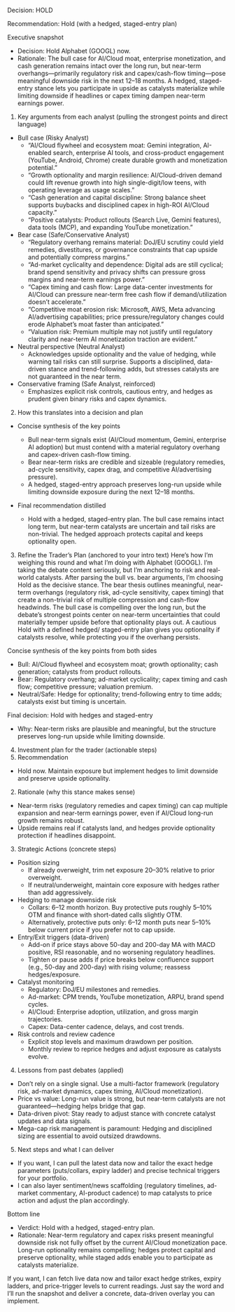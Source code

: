 Decision: HOLD

Recommendation: Hold (with a hedged, staged-entry plan)

Executive snapshot
- Decision: Hold Alphabet (GOOGL) now.
- Rationale: The bull case for AI/Cloud moat, enterprise monetization, and cash generation remains intact over the long run, but near-term overhangs—primarily regulatory risk and capex/cash-flow timing—pose meaningful downside risk in the next 12–18 months. A hedged, staged-entry stance lets you participate in upside as catalysts materialize while limiting downside if headlines or capex timing dampen near-term earnings power.

1) Key arguments from each analyst (pulling the strongest points and direct language)
- Bull case (Risky Analyst)
  - “AI/Cloud flywheel and ecosystem moat: Gemini integration, AI-enabled search, enterprise AI tools, and cross-product engagement (YouTube, Android, Chrome) create durable growth and monetization potential.”
  - “Growth optionality and margin resilience: AI/Cloud-driven demand could lift revenue growth into high single-digit/low teens, with operating leverage as usage scales.”
  - “Cash generation and capital discipline: Strong balance sheet supports buybacks and disciplined capex in high-ROI AI/Cloud capacity.”
  - “Positive catalysts: Product rollouts (Search Live, Gemini features), data tools (MCP), and expanding YouTube monetization.”
- Bear case (Safe/Conservative Analyst)
  - “Regulatory overhang remains material: DoJ/EU scrutiny could yield remedies, divestitures, or governance constraints that cap upside and potentially compress margins.”
  - “Ad-market cyclicality and dependence: Digital ads are still cyclical; brand spend sensitivity and privacy shifts can pressure gross margins and near-term earnings power.”
  - “Capex timing and cash flow: Large data-center investments for AI/Cloud can pressure near-term free cash flow if demand/utilization doesn’t accelerate.”
  - “Competitive moat erosion risk: Microsoft, AWS, Meta advancing AI/advertising capabilities; price pressure/regulatory changes could erode Alphabet’s moat faster than anticipated.”
  - “Valuation risk: Premium multiple may not justify until regulatory clarity and near-term AI monetization traction are evident.”
- Neutral perspective (Neutral Analyst)
  - Acknowledges upside optionality and the value of hedging, while warning tail risks can still surprise. Supports a disciplined, data-driven stance and trend-following adds, but stresses catalysts are not guaranteed in the near term.
- Conservative framing (Safe Analyst, reinforced)
  - Emphasizes explicit risk controls, cautious entry, and hedges as prudent given binary risks and capex dynamics.

2) How this translates into a decision and plan
- Concise synthesis of the key points
  - Bull near-term signals exist (AI/Cloud momentum, Gemini, enterprise AI adoption) but must contend with a material regulatory overhang and capex-driven cash-flow timing.
  - Bear near-term risks are credible and sizeable (regulatory remedies, ad-cycle sensitivity, capex drag, and competitive AI/advertising pressure).
  - A hedged, staged-entry approach preserves long-run upside while limiting downside exposure during the next 12–18 months.

- Final recommendation distilled
  - Hold with a hedged, staged-entry plan. The bull case remains intact long term, but near-term catalysts are uncertain and tail risks are non-trivial. The hedged approach protects capital and keeps optionality open.

3) Refine the Trader’s Plan (anchored to your intro text)
Here’s how I’m weighing this round and what I’m doing with Alphabet (GOOGL). I’m taking the debate content seriously, but I’m anchoring to risk and real-world catalysts. After parsing the bull vs. bear arguments, I’m choosing Hold as the decisive stance. The bear thesis outlines meaningful, near-term overhangs (regulatory risk, ad-cycle sensitivity, capex timing) that create a non-trivial risk of multiple compression and cash-flow headwinds. The bull case is compelling over the long run, but the debate’s strongest points center on near-term uncertainties that could materially temper upside before that optionality plays out. A cautious Hold with a defined hedged/ staged-entry plan gives you optionality if catalysts resolve, while protecting you if the overhang persists.

Concise synthesis of the key points from both sides
- Bull: AI/Cloud flywheel and ecosystem moat; growth optionality; cash generation; catalysts from product rollouts.
- Bear: Regulatory overhang; ad-market cyclicality; capex timing and cash flow; competitive pressure; valuation premium.
- Neutral/Safe: Hedge for optionality; trend-following entry to time adds; catalysts exist but timing is uncertain.

Final decision: Hold with hedges and staged-entry
- Why: Near-term risks are plausible and meaningful, but the structure preserves long-run upside while limiting downside.

4) Investment plan for the trader (actionable steps)
1) Recommendation
- Hold now. Maintain exposure but implement hedges to limit downside and preserve upside optionality.

2) Rationale (why this stance makes sense)
- Near-term risks (regulatory remedies and capex timing) can cap multiple expansion and near-term earnings power, even if AI/Cloud long-run growth remains robust.
- Upside remains real if catalysts land, and hedges provide optionality protection if headlines disappoint.

3) Strategic Actions (concrete steps)
- Position sizing
  - If already overweight, trim net exposure 20–30% relative to prior overweight.
  - If neutral/underweight, maintain core exposure with hedges rather than add aggressively.
- Hedging to manage downside risk
  - Collars: 6–12 month horizon. Buy protective puts roughly 5–10% OTM and finance with short-dated calls slightly OTM.
  - Alternatively, protective puts only: 6–12 month puts near 5–10% below current price if you prefer not to cap upside.
- Entry/Exit triggers (data-driven)
  - Add-on if price stays above 50-day and 200-day MA with MACD positive, RSI reasonable, and no worsening regulatory headlines.
  - Tighten or pause adds if price breaks below confluence support (e.g., 50-day and 200-day) with rising volume; reassess hedges/exposure.
- Catalyst monitoring
  - Regulatory: DoJ/EU milestones and remedies.
  - Ad-market: CPM trends, YouTube monetization, ARPU, brand spend cycles.
  - AI/Cloud: Enterprise adoption, utilization, and gross margin trajectories.
  - Capex: Data-center cadence, delays, and cost trends.
- Risk controls and review cadence
  - Explicit stop levels and maximum drawdown per position.
  - Monthly review to reprice hedges and adjust exposure as catalysts evolve.

4) Lessons from past debates (applied)
- Don’t rely on a single signal. Use a multi-factor framework (regulatory risk, ad-market dynamics, capex timing, AI/Cloud monetization).
- Price vs value: Long-run value is strong, but near-term catalysts are not guaranteed—hedging helps bridge that gap.
- Data-driven pivot: Stay ready to adjust stance with concrete catalyst updates and data signals.
- Mega-cap risk management is paramount: Hedging and disciplined sizing are essential to avoid outsized drawdowns.

5) Next steps and what I can deliver
- If you want, I can pull the latest data now and tailor the exact hedge parameters (puts/collars, expiry ladder) and precise technical triggers for your portfolio.
- I can also layer sentiment/news scaffolding (regulatory timelines, ad-market commentary, AI-product cadence) to map catalysts to price action and adjust the plan accordingly.

Bottom line
- Verdict: Hold with a hedged, staged-entry plan.
- Rationale: Near-term regulatory and capex risks present meaningful downside risk not fully offset by the current AI/Cloud monetization pace. Long-run optionality remains compelling; hedges protect capital and preserve optionality, while staged adds enable you to participate as catalysts materialize.

If you want, I can fetch live data now and tailor exact hedge strikes, expiry ladders, and price-trigger levels to current readings. Just say the word and I’ll run the snapshot and deliver a concrete, data-driven overlay you can implement.